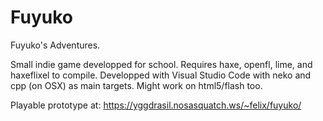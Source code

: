 # Fuyuko
Fuyuko's Adventures.

Small indie game developped for school. 
Requires haxe, openfl, lime, and haxeflixel to compile.
Developped with Visual Studio Code with neko and cpp (on OSX) as main targets.
Might work on html5/flash too.


Playable prototype at:
https://yggdrasil.nosasquatch.ws/~felix/fuyuko/

